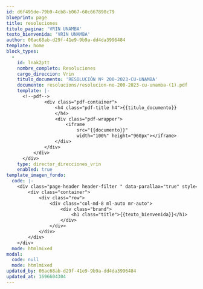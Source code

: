 ```yaml
---
id: d6f495de-79b9-4cb8-b067-60c667890c79
blueprint: page
title: resoluciones
titulo_pagina: 'VRIN UNAMBA'
texto_bienvenida: 'VRIN UNAMBA'
author: 06ac68ab-d29f-41e9-9b9a-dd4da3996484
template: home
block_types:
  -
    id: lnak2ptt
    nombre_completo: Resoluciones
    cargo_direccion: Vrin
    titulo_documento: 'RESOLUCIÓN Nº 200-2023-CU-UNAMBA'
    documento: resolucions/resolucion-no-200-2023-cu-unamba-(1).pdf
    template: |-
      <!--pdf-->
              <div class="pdf-container">
                  <h4 class="pdf-title h4">{{titulo_documento}}
                  </h4>
                  <div class="pdf-wrapper">
                      <iframe
                          src="{{documento}}"
                          width="100%" height="960px"></iframe>
                  </div>
              </div>
          </div>
      </div>
    type: director_direcciones_vrin
    enabled: true
template_imagen_fondo:
  code: |-
    <div class="page-header header-filter " data-parallax="true" style="background-image: url('./assets/blog/black.jpg');">
        <div class="container">
            <div class="row">
                <div class="col-md-8 ml-auto mr-auto">
                    <div class="brand">
                        <h1 class="title">{{texto_bienvenida}}</h1>
                    </div>
                </div>
            </div>
        </div>
    </div>
  mode: htmlmixed
modal:
  code: null
  mode: htmlmixed
updated_by: 06ac68ab-d29f-41e9-9b9a-dd4da3996484
updated_at: 1696604304
---
```

